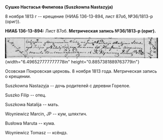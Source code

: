 **Сушко Настасья Филипова (Suszkowna Nastazyja)**

8 ноября 1813 г -- крещение (НИАБ 136-13-894, лист 87об, №36/1813-р
(ориг)).

**НИАБ 136-13-894:** Лист 87об. **Метрическая запись №36/1813-р
(ориг).**

![](./media/f2967bc0d1372452752a743a94a05e98c90e75ad.png){width="6.496527777777778in"
height="0.8857381889763779in"}

Осовская Покровская церковь. 8 ноября 1813 года. Метрическая запись о
крещении.

Suszkowna Nastazyja -- дочь родителей с деревни Горелое.

Suszko Filip -- отец.

Suszkowa Natalija -- мать.

Woyniewicz Marcin, JP -- кум, шляхтич.

Busłowa Maruta -- кума.

Woyniewicz Tomasz -- ксёндз.
